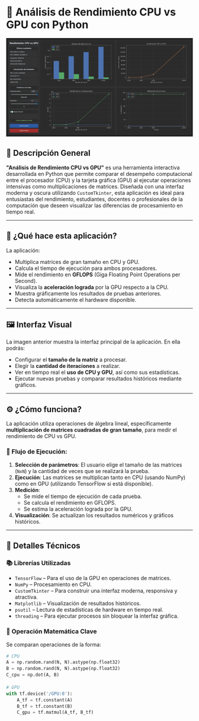 # 🧠 Análisis de Rendimiento CPU vs GPU con Python

<p align="center">
  <img src="Imagenes/1.png" alt="Interfaz de la aplicación" width="700"/>
</p>

## 🚀 Descripción General

**"Análisis de Rendimiento CPU vs GPU"** es una herramienta interactiva desarrollada en Python que permite comparar el desempeño computacional entre el procesador (CPU) y la tarjeta gráfica (GPU) al ejecutar operaciones intensivas como multiplicaciones de matrices. Diseñada con una interfaz moderna y oscura utilizando `CustomTkinter`, esta aplicación es ideal para entusiastas del rendimiento, estudiantes, docentes o profesionales de la computación que deseen visualizar las diferencias de procesamiento en tiempo real.

---

## 🎯 ¿Qué hace esta aplicación?

La aplicación:

- Multiplica matrices de gran tamaño en CPU y GPU.
- Calcula el tiempo de ejecución para ambos procesadores.
- Mide el rendimiento en **GFLOPS** (Giga Floating Point Operations per Second).
- Visualiza la **aceleración lograda** por la GPU respecto a la CPU.
- Muestra gráficamente los resultados de pruebas anteriores.
- Detecta automáticamente el hardware disponible.

---

## 🖼️ Interfaz Visual

La imagen anterior muestra la interfaz principal de la aplicación. En ella podrás:

- Configurar el **tamaño de la matriz** a procesar.
- Elegir la **cantidad de iteraciones** a realizar.
- Ver en tiempo real el **uso de CPU y GPU**, así como sus estadísticas.
- Ejecutar nuevas pruebas y comparar resultados históricos mediante gráficos.

---

## ⚙️ ¿Cómo funciona?

La aplicación utiliza operaciones de álgebra lineal, específicamente **multiplicación de matrices cuadradas de gran tamaño**, para medir el rendimiento de CPU vs GPU.

### 🔁 Flujo de Ejecución:

1. **Selección de parámetros**: El usuario elige el tamaño de las matrices (`NxN`) y la cantidad de veces que se realizará la prueba.
2. **Ejecución**: Las matrices se multiplican tanto en CPU (usando NumPy) como en GPU (utilizando TensorFlow si está disponible).
3. **Medición**:
   - Se mide el tiempo de ejecución de cada prueba.
   - Se calcula el rendimiento en GFLOPS.
   - Se estima la aceleración lograda por la GPU.
4. **Visualización**: Se actualizan los resultados numéricos y gráficos históricos.

---

## 🔬 Detalles Técnicos

### 📚 Librerías Utilizadas

- `TensorFlow` – Para el uso de la GPU en operaciones de matrices.
- `NumPy` – Procesamiento en CPU.
- `CustomTkinter` – Para construir una interfaz moderna, responsiva y atractiva.
- `Matplotlib` – Visualización de resultados históricos.
- `psutil` – Lectura de estadísticas de hardware en tiempo real.
- `threading` – Para ejecutar procesos sin bloquear la interfaz gráfica.

### 🧠 Operación Matemática Clave

Se comparan operaciones de la forma:

```python
# CPU
A = np.random.rand(N, N).astype(np.float32)
B = np.random.rand(N, N).astype(np.float32)
C_cpu = np.dot(A, B)

# GPU
with tf.device('/GPU:0'):
    A_tf = tf.constant(A)
    B_tf = tf.constant(B)
    C_gpu = tf.matmul(A_tf, B_tf)

